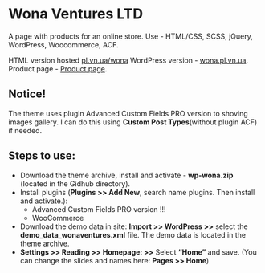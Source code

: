 # Wona Ventures LTD

A page with products for an online store. Use - HTML/CSS, SCSS, jQuery, WordPress, Woocommerce, ACF.

HTML version hosted <a href="http://pl.vn.ua/wona">pl.vn.ua/wona</a>
WordPress version - <a href="http://wona.pl.vn.ua/">wona.pl.vn.ua</a>.
Product page - <a href="http://wona.pl.vn.ua/product-category/misc/">Product page</a>.

## Notice!

The theme uses plugin Advanced Custom Fields PRO version to shoving images gallery. I can do this using <strong>Custom Post Types</strong>(without plugin ACF) if needed.

## Steps to use:

<ul>
   <li>Download the theme archive, install and activate - <strong>wp-wona.zip</strong> (located in the Gidhub directory). </li>
   <li> Install plugins (<strong>Plugins >> Add New</strong>, search name plugins. Then install and activate.):
        <ul>
            <li>Advanced Custom Fields PRO version !!!</li>
            <li>WooCommerce</li>
        </ul>
    </li>
    <li>Download the demo data in site: <strong>Import >> WordPress >></strong> select the <strong>demo_data_wonaventures.xml</strong> file. The demo data is located in the theme archive.</li>
    <li><strong>Settings >> Reading >> Homepage: >></strong> Select <strong>“Home”</strong> and save. (You can change the slides and names here: <strong>Pages >> Home</strong>)</li>

</ul>
